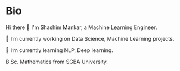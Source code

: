 # Bio

Hi there 👋
I'm Shashim Mankar, a Machine Learning Engineer.

🔭 I’m currently working on Data Science, Machine Learning projects.

🌱 I’m currently learning NLP, Deep learning.

B.Sc. Mathematics from SGBA University.
